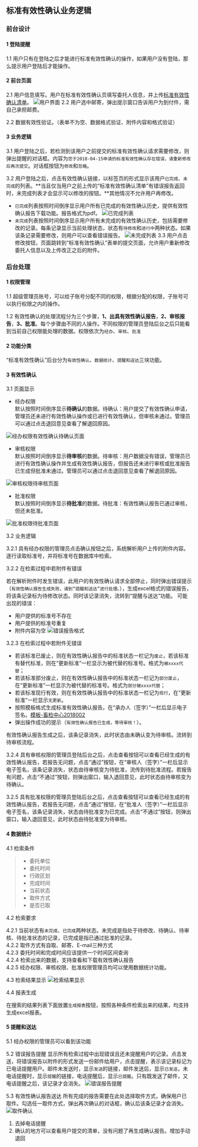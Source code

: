 ## 标准有效性确认业务逻辑
### 前台设计

#### 1 登陆提醒
1.1 用户只有在登陆之后才能进行标准有效性确认的操作，如果用户没有登陆，那么提示用户登陆后才能操作。
#### 2 前台页面
2.1 用户信息填写。用户在标准有效性确认页填写委托人信息，并上传<a href="http://p39n65xck.bkt.clouddn.com/%E6%A0%87%E5%87%86%E6%9C%89%E6%95%88%E6%80%A7%E7%A1%AE%E8%AE%A4%E6%B8%85%E5%8D%95.docx">标准有效性确认清单</a>。
![用户界面](http://p39n65xck.bkt.clouddn.com/wechat/180425/H3ceJLc5a5.jpg)
2.2 用户选中邮寄，弹出提示窗口告诉用户为到付件，需自己承担邮费。

2.2 数据有效性验证。（表单不为空、数据格式验证、附件内容和格式验证）
#### 3 业务逻辑
3.1 用户登陆之后，若检测到该用户之前提交的标准有效性确认请求需要修改，则弹出提醒的对话框。内容为`您于2018-04-15申请的标准有效性确认存在错误，请重新修改后再次提交`。对话框按钮为`修改`和`忽略`。

3.2 用户登陆之后，点击有效性确认链接，以标签页的形式显示该用户`已完成`、`未完成`的列表。**当且仅当用户之前上传的“标准有效性确认清单”有错误报告返回时，未完成列表才会显示可以修改的按钮。**其他情况不允许用户再修改。

- `已完成`列表按照时间倒序显示用户所有已完成的有效性确认历史，提供有效性确认报告下载功能。报告格式为pdf。
![已完成列表](http://p39n65xck.bkt.clouddn.com/wechat/180424/HdK1l2Aje5.jpg) 
- `未完成`列表按照时间倒序显示用户所有未完成的有效性确认历史，包括需要修改的记录。每条记录显示当前处理状态，状态有`待修改`和`进行中`两种状态。如果该条记录需要修改，则用户可以查看错误报告。
![未完成列表](http://p39n65xck.bkt.clouddn.com/wechat/180424/EdddHDAfKG.jpg)
3.3 用户点击修改按钮，页面跳转到“标准有效性确认”表单的提交页面，允许用户重新修改委托人信息以及上传改正之后的附件。

### 后台处理

#### 1 权限管理
1.1 超级管理员账号，可以给子账号分配不同的权限，根据分配的权限，子账号可以执行权限之内的操作。

1.2 有效性确认的处理流程分为三个步骤，**1、出具有效性确认报告**，**2、审核报告**，**3、批准**。每个步骤由不同的人操作。不同权限的管理员登陆后台之后只能看到当前自己权限能处理的数据。权限依次为`经办`、`审核`、`批准`
#### 2 功能分类
“标准有效性确认”后台分为`有效性确认`、`数据统计`、`提醒和送达`三块功能。

#### 3 有效性确认

3.1 页面显示

- 经办权限<br>
默认按照时间倒序显示**待确认**的数据。待确认：用户提交了有效性确认申请，管理员还未进行有效性确认操作或已进行有效性确认，但审核未通过。管理员可以通过点击退回意见查看了解退回原因。

![经办权限有效性确认待确认页面](http://p39n65xck.bkt.clouddn.com/wechat/180424/1DGA9C25cK.jpg)

- 审核权限<br>
默认按照时间倒序显示**待审核**的数据。待审核：用户数据没有错误，管理员已进行有效性确认操作并生成有效性确认报告，但报告还未进行审核或批准报告已生成但批准未通过。管理员可以通过点击退回意见查看了解退回原因。

![审核权限待审核页面](http://p39n65xck.bkt.clouddn.com/wechat/180424/2LBG4CLaI4.jpg)

- 批准权限<br>
默认按照时间倒序显示**待批准**的数据。待批准：有效性确认报告已通过审核，但还未批准。

![批准权限待批准页面](http://p39n65xck.bkt.clouddn.com/wechat/180424/me0FJ9L6CC.jpg)

3.2 业务逻辑

3.2.1 具有经办权限的管理员点击确认按钮之后，系统解析用户上传的附件内容。逐行读取标准号，并将标准号在数据库中检索。

3.2.2 在检索过程中若附件有错误

若在解析附件时发生错误，此用户的有效性确认请求全部停止，同时弹出错误提示（`有效性确认报告生成失败，请到“提醒和送达”进行处理。`），生成excel格式的错误报告，将该条记录标为待修改状态。同时该记录消失，流转到“提醒与送达”功能。
可能出现的错误：
- 用户提供的标准号不存在
- 用户提供的标准号重复
- 附件内容为空
![错误报告格式](http://p39n65xck.bkt.clouddn.com/wechat/180424/mJfJ2iIAf7.png)

3.2.3 在检索过程中若附件无错误

- 若该标准已废止，则在有效性确认报告中的标准状态一栏记为`废止`，若该标准有替代标准，则在“更新标准”一栏显示为被代替的标准号。格式为`被xxxx代替`；
- 若该标准部分废止，则在有效性确认报告中的标准状态一栏记为`部分废止`，在“更新标准”一栏显示为被代替的标准号。格式为`部分被xxxx代替`；
- 若该标准现行有效，则在有效性确认报告中的标准状态一栏记为`现行`，在“更新标准”一栏显示`无更新`。
- 按照模板格式生成标准有效性确认报告。在“承办人（签字）”一栏后显示电子签名。<a href="http://p39n65xck.bkt.clouddn.com/%E7%95%9C%E6%A3%80%E4%B8%AD%E5%BF%832018002.docx">模板-畜检中心2018002</a>
- 弹出操作成功的提示（`有效性确认报告已生成，等待审核！`）。

有效性确认报告生成之后，该条记录消失，此时状态由未确认变为待审核。流转到待审核流程。

3.2.4 具有审核权限的管理员登陆后台之后，点击查看按钮可以查看已经生成的有效性确认报告，若报告无问题，点击“通过”按钮，在“审核人（签字）”一栏后显示电子签名，该条记录消失，状态由待审核变为待批准，流传到待批准流程。若报告有问题，点击“不通过”按钮，则弹出窗口，输入退回意见，此时状态由待审核变为待确认。

3.2.5 具有批准权限的管理员登陆后台之后，点击查看按钮可以查看已经生成的有效性确认报告，若报告无问题，点击“通过”按钮，在“批准人（签字）”一栏后显示电子签名，该条记录消失，状态由待批准变为已完成。点击“不通过”按钮，则弹出窗口，输入退回意见，此时状态由待批准变为待审核。

#### 4 数据统计

4.1 检索条件
> - 委托单位
> - 委托时间
> - 行政区划
> - 完成时间
> - 当前状态
> - 取件方式
> - 是否已取

4.2 检索要求

4.2.1 当前状态有`未完成`、`已完成`两种状态。未完成是指处于待修改、待确认、待审核、待批准状态的记录，已完成是指已通过批准的记录。<br>
4.2.2 取件方式有自取、邮寄、E-mail三种方式<br>
4.2.3 委托时间和完成时间应该提供一个时间区间查询<br>
4.2.4 检索出来的数据，支持查看和下载有效性确认报告<br>
4.2.5 经办权限、审核权限、批准权限管理员均可以使用数据统计功能。

4.3 检索结果显示
![检索结果显示](http://p39n65xck.bkt.clouddn.com/wechat/180424/A8dga3cA50.jpg)

4.4 报表生成

在搜索的结果列表下面放置`生成报表`按钮，按照各种条件检索出来的结果，均支持生成excel报表。

#### 5 提醒和送达

5.1 经办权限的管理员可以看到该功能

5.2 错误报告提醒
显示所有检索过程中出现错误且还未提醒用户的记录。点击发送，将错误报告以附件的形式发送一份邮件给用户，点击提醒，表示该记录标记为已电话提醒用户。邮件未发送时，显示`发送`的链接，邮件发送后，显示`已发送`，未电话提醒时，显示`提醒`的链接，电话提醒后，显示`已提醒`。只有既发送了邮件，又电话提醒之后，该记录才会消失。
![错误报告提醒](http://p39n65xck.bkt.clouddn.com/wechat/180425/HG1885GGdD.jpg)

5.3 有效性确认报告送达
所有完成的报告需要在此处选择取件方式，确保用户已取件。勾选任一取件方式，弹出再次确认的对话框，确认后该条记录才会消失。
![取件确认](http://p39n65xck.bkt.clouddn.com/wechat/180424/e89C6LdKaf.png)


1. 去掉电话提醒
2. 确认的地方可以查看用户提交的清单，没有问题了再生成确认报告。增加手动退回
